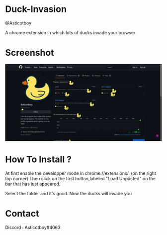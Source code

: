 # Duck-Invasion
@Asticotboy

A chrome extension in which lots of ducks invade your browser

# Screenshot

![coin](https://github.com/Asticotboy/duck-invasion/blob/main/images/screenshot.png)

# How To Install ?

At first enable the developper mode in chrome://extensions/. (on the right top corner)
Then click on the first button,labeled "Load Unpacted" on the bar that has just appeared.

Select the folder and it's good. 
Now the ducks will invade you

# Contact 

Discord : Asticotboy#4063






